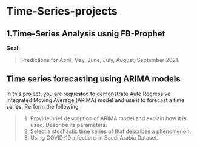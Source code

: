 # Time-Series-projects
## 1.Time-Series Analysis usnig FB-Prophet

**Goal:**
> Predictions for April, May, June, July, August, September 2021.

## Time series forecasting using ARIMA models

In this project, you are requested to demonstrate Auto Regressive Integrated Moving Average (ARIMA) model and use it to forecast a time series. Perform the following:

> 1.	Provide brief description of ARIMA model and explain how it is used. Describe its parameters.
> 2.	Select a stochastic time series of that describes a phenomenon. 
> 3. Using COVID-19 infections in Saudi Arabia Dataset. 
